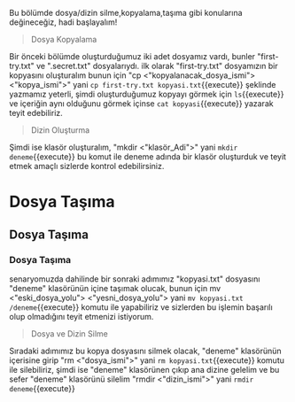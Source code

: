 Bu bölümde dosya/dizin silme,kopyalama,taşıma gibi konularına değineceğiz, hadi başlayalım!

>Dosya Kopyalama

Bir önceki bölümde oluşturduğumuz iki adet dosyamız vardı, bunler "first-try.txt" ve ".secret.txt" dosyalarıydı.
ilk olarak "first-try.txt" dosyamızın bir kopyasını oluşturalım bunun için "cp <"kopyalanacak_dosya_ismi"> <"kopya_ismi">" yani `cp first-try.txt kopyasi.txt`{{execute}} şeklinde yazmamız yeterli, şimdi oluşturduğumuz kopyayı görmek için `ls`{{execute}} ve içeriğin aynı olduğunu görmek içinse `cat kopyasi`{{execute}} yazarak teyit edebiliriz.

>Dizin Oluşturma

Şimdi ise klasör oluşturalım, "mkdir <"klasör_Adi">" yani `mkdir deneme`{{execute}} bu komut ile deneme adında bir klasör oluşturduk ve teyit etmek amaçlı sizlerde kontrol edebilirsiniz.

# Dosya Taşıma
## Dosya Taşıma
### Dosya Taşıma
senaryomuzda dahilinde bir sonraki adımımız "kopyasi.txt" dosyasını "deneme" klasörünün içine taşımak olucak, bunun için mv <"eski_dosya_yolu"> <"yesni_dosya_yolu">  yani `mv kopyasi.txt /deneme`{{execute}} komutu ile yapabiliriz ve sizlerden bu işlemin başarılı olup olmadığını teyit etmenizi istiyorum.

>Dosya ve Dizin Silme

Sıradaki adımımız bu kopya dosyasını silmek olacak, "deneme" klasörünün içerisine girip "rm <"dosya_ismi">" yani `rm kopyasi.txt`{{execute}} komutu ile silebiliriz, şimdi ise "deneme" klasörünen çıkıp ana dizine gelelim ve bu sefer "deneme" klasörünü silelim "rmdir <"dizin_ismi">" yani `rmdir deneme`{{execute}}